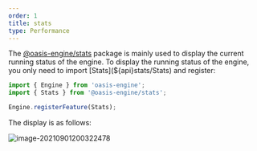 ```yaml
---
order: 1
title: stats
type: Performance
---
```


The [@oasis-engine/stats](${api}stats/index) package is mainly used to display the current running status of the engine. To display the running status of the engine, you only need to import [Stats](${api}stats/Stats) and register:

```typescript
import { Engine } from 'oasis-engine';
import { Stats } from '@oasis-engine/stats';

Engine.registerFeature(Stats);
```

The display is as follows:

![image-20210901200322478](https://gw.alipayobjects.com/zos/OasisHub/262bebbd-cdd7-484e-8bdd-38e13915074d/image-20210901200322478.png)